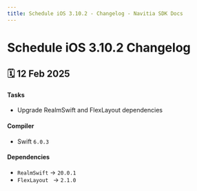 ```yaml
---
title: Schedule iOS 3.10.2 - Changelog - Navitia SDK Docs
---
```


# Schedule iOS 3.10.2 Changelog

<h2>🗓 12 Feb 2025</h2>

#### Tasks
- Upgrade RealmSwift and FlexLayout dependencies

#### Compiler
-  Swift  `6.0.3`

#### Dependencies
- `RealmSwift` -> `20.0.1`
- `FlexLayout ` -> `2.1.0` 
